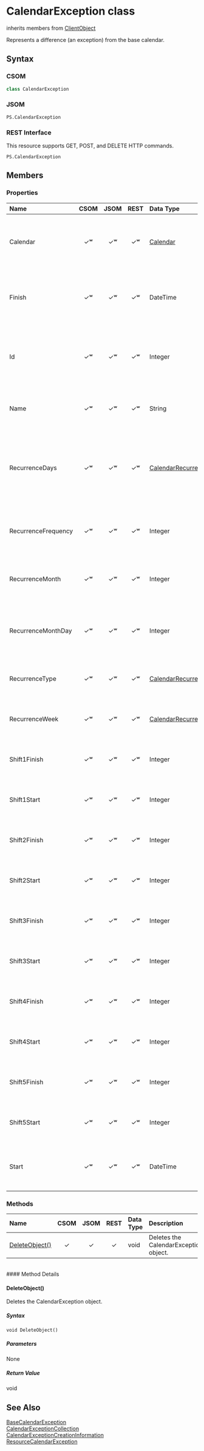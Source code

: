 [comment]: # (Name:CalendarException)
[comment]: # (Type:class)
[comment]: # (Status:Verified)

# <a name="name"></a>CalendarException class

inherits members from [ClientObject](https://msdn.microsoft.com/en-us/library/microsoft.sharepoint.client.clientobject.aspx)<br/>

<a name="description"></a>Represents a difference (an exception) from the base calendar.

## <a name="syntax"></a>Syntax

### CSOM

```C#
class CalendarException 
```
### JSOM

```
PS.CalendarException
```
### REST Interface

This resource supports GET, POST,  and DELETE HTTP commands.

```
PS.CalendarException
```

## <a name="members"></a>Members

### <a name="properties"></a>Properties

|**Name**|**CSOM**|**JSOM**|**REST**|**Data Type**|**Description**|
|:-----|:-----:|:-----:|:-----:|:-----|:-----|
|<a name="Calendar"></a>Calendar|&#x2713;&#x02B7;|&#x2713;&#x02B7;|&#x2713;&#x02B7;|[Calendar](Calendar.md)|Gets the name of the calendar that is associated with the exception.|
|<a name="Finish"></a>Finish|&#x2713;&#x02B7;|&#x2713;&#x02B7;|&#x2713;&#x02B7;|DateTime|Gets the date and time that the calendar exception ends.|
|<a name="Id"></a>Id|&#x2713;&#x02B7;|&#x2713;&#x02B7;|&#x2713;&#x02B7;|Integer|Gets or sets the object identifier as an index into the collection of calendar exceptions.|
|<a name="Name"></a>Name|&#x2713;&#x02B7;|&#x2713;&#x02B7;|&#x2713;&#x02B7;|String|Gets the name of the exception, such as Vacation.|
|<a name="RecurrenceDays"></a>RecurrenceDays|&#x2713;&#x02B7;|&#x2713;&#x02B7;|&#x2713;&#x02B7;|[CalendarRecurrenceDays](CalendarRecurrenceDays.md)|Gets a mask that represents the days of the week on which the calendar exception is effective.|
|<a name="RecurrenceFrequency"></a>RecurrenceFrequency|&#x2713;&#x02B7;|&#x2713;&#x02B7;|&#x2713;&#x02B7;|Integer|Gets the interval at which the calendar exception occurs.|
|<a name="RecurrenceMonth"></a>RecurrenceMonth|&#x2713;&#x02B7;|&#x2713;&#x02B7;|&#x2713;&#x02B7;|Integer|Gets the month value when setting a yearly recurrence.|
|<a name="RecurrenceMonthDay"></a>RecurrenceMonthDay|&#x2713;&#x02B7;|&#x2713;&#x02B7;|&#x2713;&#x02B7;|Integer|Gets the day of the month when setting a yearly recurrence.|
|<a name="RecurrenceType"></a>RecurrenceType|&#x2713;&#x02B7;|&#x2713;&#x02B7;|&#x2713;&#x02B7;|[CalendarRecurrenceType](CalendarRecurrenceType.md)|Gets the recurrence type for the calendar exception.|
|<a name="RecurrenceWeek"></a>RecurrenceWeek|&#x2713;&#x02B7;|&#x2713;&#x02B7;|&#x2713;&#x02B7;|[CalendarRecurrenceWeek](CalendarRecurrenceWeek.md)|Gets the week number of a monthly occurrence.|
|<a name="Shift1Finish"></a>Shift1Finish|&#x2713;&#x02B7;|&#x2713;&#x02B7;|&#x2713;&#x02B7;|Integer|Gets the minute of the day that the first shift ends.|
|<a name="Shift1Start"></a>Shift1Start|&#x2713;&#x02B7;|&#x2713;&#x02B7;|&#x2713;&#x02B7;|Integer|Gets the minute of the day that the first shift starts.|
|<a name="Shift2Finish"></a>Shift2Finish|&#x2713;&#x02B7;|&#x2713;&#x02B7;|&#x2713;&#x02B7;|Integer|Gets the minute of the day that the second shift ends.|
|<a name="Shift2Start"></a>Shift2Start|&#x2713;&#x02B7;|&#x2713;&#x02B7;|&#x2713;&#x02B7;|Integer|Gets the minute of the day that the second shift starts.|
|<a name="Shift3Finish"></a>Shift3Finish|&#x2713;&#x02B7;|&#x2713;&#x02B7;|&#x2713;&#x02B7;|Integer|Gets the minute of the day that the third shift ends.|
|<a name="Shift3Start"></a>Shift3Start|&#x2713;&#x02B7;|&#x2713;&#x02B7;|&#x2713;&#x02B7;|Integer|Gets the minute of the day that the third shift starts.|
|<a name="Shift4Finish"></a>Shift4Finish|&#x2713;&#x02B7;|&#x2713;&#x02B7;|&#x2713;&#x02B7;|Integer|Gets the minute of the day that the fourth shift ends.|
|<a name="Shift4Start"></a>Shift4Start|&#x2713;&#x02B7;|&#x2713;&#x02B7;|&#x2713;&#x02B7;|Integer|Gets the minute of the day that the fourth shift starts.|
|<a name="Shift5Finish"></a>Shift5Finish|&#x2713;&#x02B7;|&#x2713;&#x02B7;|&#x2713;&#x02B7;|Integer|Gets the minute of the day that the fifth shift ends.|
|<a name="Shift5Start"></a>Shift5Start|&#x2713;&#x02B7;|&#x2713;&#x02B7;|&#x2713;&#x02B7;|Integer|Gets the minute of the day that the fifth shift starts.|
|<a name="Start"></a>Start|&#x2713;&#x02B7;|&#x2713;&#x02B7;|&#x2713;&#x02B7;|DateTime|Gets the time and date of the start of the calendar exception.|

### <a name="methods"></a>Methods

|**Name**|**CSOM**|**JSOM**|**REST**|**Data Type**|**Description**|
|:-----|:-----:|:-----:|:-----:|:-----|:-----|
|[DeleteObject()](#DeleteObject__)|&#x2713;|&#x2713;|&#x2713;|void|Deletes the CalendarException object.|

<br/>
#### Method Details

#### <a name="DeleteObject__"></a>DeleteObject()


 
Deletes the CalendarException object.

##### Syntax

```
void DeleteObject()
```

##### Parameters

None

##### Return Value

void

## <a name="seeAlso"></a>See Also

[BaseCalendarException](BaseCalendarException.md)<br/>
[CalendarExceptionCollection](CalendarExceptionCollection.md)<br/>
[CalendarExceptionCreationInformation](CalendarExceptionCreationInformation.md)<br/>
[ResourceCalendarException](ResourceCalendarException.md)<br/>
